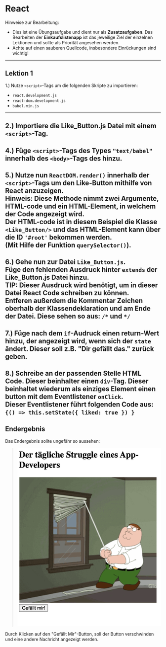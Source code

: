 # React

Hinweise zur Bearbeitung:

- Dies ist eine Übungsaufgabe und dient nur als **Zusatzaufgaben**. Das Bearbeiten der
  **Einkaufslistenapp** ist das jeweilige Ziel der einzelnen Lektionen und sollte als Priorität angesehen werden.
- Achte auf einen sauberen Quellcode, insbesondere Einrückungen sind wichtig!

---

## Lektion 1

1.) Nutze `<script>`-Tags um die folgenden Skripte zu importieren:

- `react.development.js`
- `react-dom.development.js`
- `babel.min.js`
---

2.) Importiere die Like_Button.js Datei 
mit einem `<script>`-Tag.
---

4.) Füge `<script>`-Tags des Types `"text/babel"` 
innerhalb des `<body>`-Tags des hinzu. 
---

5.) Nutze nun `ReactDOM.render()` innerhalb der `<script>`-Tags um den Like-Button mithilfe von React anzuzeigen.
<br>**Hinweis**: Diese Methode nimmt zwei Argumente, HTML-code und ein HTML-Element, in welchem der Code angezeigt wird.
<br>Der HTML-code ist in diesem Beispiel die Klasse `<Like_Button/>` und das HTML-Element kann über die ID `'#root'` bekommen werden.
<br>(Mit Hilfe der Funktion `querySelector()`).
---

6.) Gehe nun zur Datei `Like_Button.js`.
<br>Füge den fehlenden Ausdruck hinter `extends` der Like_Button.js Datei hinzu.
<br>**TIP**: Dieser Ausdruck wird benötigt, um in dieser Datei React Code schreiben zu können.
<br> Entferen außerdem die Kommentar Zeichen oberhalb der Klassendeklaration und am Ende der Datei.
Diese sehen so aus: `/*` und `*/`
---

7.)  Füge nach dem `if`-Audruck einen return-Wert hinzu, der angezeigt wird, wenn sich der `state` ändert. 
Dieser soll z.B. "Dir gefällt das." zurück geben.
---

8.) Schreibe an der passenden Stelle HTML Code. Dieser beinhalter einen `div`-Tag. 
Dieser beinhaltet wiederum als einziges Element einen button mit dem Eventlistener `onClick`.
<br> Dieser Eventlistener führt folgenden Code aus: `{() => this.setState({ liked: true }) }`
---



## Endergebnis

Das Endergebnis sollte ungefähr so aussehen:
> ![Lektion 1](lektion1b.png)

Durch Klicken auf den "Gefällt Mir"-Button, soll der Button verschwinden und eine andere Nachricht angezeigt werden.


